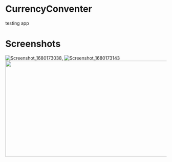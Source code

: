 # CurrencyConventer
testing app

# Screenshots
![Screenshot_1680173038](https://user-images.githubusercontent.com/62842649/228812392-c57057e5-cfc8-411c-899f-e4a5bd22842b.png), ![Screenshot_1680173143](https://user-images.githubusercontent.com/62842649/228812596-b09bd8f9-22dd-4cb5-8023-2abd0fa28bb5.png)
<img src="https://user-images.githubusercontent.com/62842649/228812596-b09bd8f9-22dd-4cb5-8023-2abd0fa28bb5.png" width=600 height=300>
